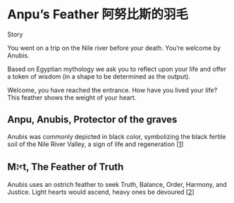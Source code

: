 # Anpu’s Feather 阿努比斯的羽毛

Story

You went on a trip on the Nile river before your death. You’re welcome by Anubis.

Based on Egyptian mythology we ask you to reflect upon your life and offer a token of wisdom (in a shape to be determined as the output). 

Welcome, you have reached the entrance. How have you lived your life? This feather shows the weight of your heart.

## Anpu, Anubis, Protector of the graves
Anubis was commonly depicted in black color, symbolizing the black fertile soil of the Nile River Valley, a sign of life and regeneration [[1](https://books.google.com.tw/books?id=mHD4CgAAQBAJ&pg=PT192)]

## Mꜣꜥt, The Feather of Truth
Anubis uses an ostrich feather to seek Truth, Balance, Order, Harmony, and Justice. Light hearts would ascend, heavy ones be devoured [[2](https://en.wikipedia.org/wiki/Maat)]
